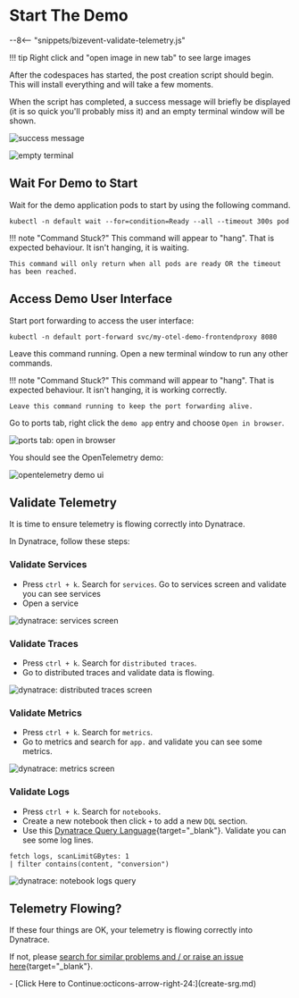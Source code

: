 # Start The Demo

--8<-- "snippets/bizevent-validate-telemetry.js"

!!! tip
    Right click and "open image in new tab" to see large images

After the codespaces has started, the post creation script should begin. This will install everything and will take a few moments.

When the script has completed, a success message will briefly be displayed (it is so quick you'll probably miss it) and an empty terminal window will be shown.

![success message](images/success-message.png)

![empty terminal](images/empty-terminal.png)

## Wait For Demo to Start

Wait for the demo application pods to start by using the following command.

```
kubectl -n default wait --for=condition=Ready --all --timeout 300s pod
```

!!! note "Command Stuck?"
    This command will appear to "hang". That is expected behaviour. It isn't hanging, it is waiting.

    This command will only return when all pods are ready OR the timeout has been reached.

## Access Demo User Interface

Start port forwarding to access the user interface:

```
kubectl -n default port-forward svc/my-otel-demo-frontendproxy 8080
```

Leave this command running. Open a new terminal window to run any other commands.

!!! note "Command Stuck?"
    This command will appear to "hang". That is expected behaviour. It isn't hanging, it is working correctly.

    Leave this command running to keep the port forwarding alive.

Go to ports tab, right click the `demo app` entry and choose `Open in browser`.

![ports tab: open in browser](images/ports-open-in-browser.png)

You should see the OpenTelemetry demo:

![opentelemetry demo ui](images/otel-demo-ui.png)

## Validate Telemetry

It is time to ensure telemetry is flowing correctly into Dynatrace.

In Dynatrace, follow these steps:

### Validate Services

* Press `ctrl + k`. Search for `services`. Go to services screen and validate you can see services
* Open a service

![dynatrace: services screen](images/dt-services-screen.png)

### Validate Traces

* Press `ctrl + k`. Search for `distributed traces`.
* Go to distributed traces and validate data is flowing.

![dynatrace: distributed traces screen](images/dt-distributed-traces-screen.png)

### Validate Metrics

* Press `ctrl + k`. Search for `metrics`.
* Go to metrics and search for `app.` and validate you can see some metrics.

![dynatrace: metrics screen](images/dt-metrics-screen.png)

### Validate Logs

* Press `ctrl + k`. Search for `notebooks`.
* Create a new notebook then click `+` to add a new `DQL` section.
* Use this [Dynatrace Query Language](https://docs.dynatrace.com/docs/platform/grail/dynatrace-query-language){target="_blank"}. Validate you can see some log lines.

```
fetch logs, scanLimitGBytes: 1
| filter contains(content, "conversion")
```

![dynatrace: notebook logs query](images/dt-notebook-logs-screen.png)

## Telemetry Flowing?

If these four things are OK, your telemetry is flowing correctly into Dynatrace.

If not, please [search for similar problems and / or raise an issue here](https://github.com/dynatrace/obslab-release-validation/issues){target="_blank"}.

<div class="grid cards" markdown>
- [Click Here to Continue:octicons-arrow-right-24:](create-srg.md)
</div>
